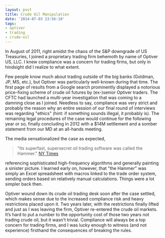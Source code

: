 ```yaml
---
layout: post
title: Crude Oil Manipulation
date: '2014-07-03 23:56:10'
tags:
- optiver
- trading
- crude-oil
---
```


In August of 2011, right amidst the chaos of the S&P downgrade of US Treasuries, I joined a proprietary trading firm behemoth by name of Optiver US, LLC. I knew compliance was a concern for trading firms, but only in hindsight did I realize to what extent.

Few people know much about trading outside of the big banks (Goldman, JP, MS, etc.), but Optiver was particularly well-known during that time. The first page of results from a Google search prominently displayed a notorious price-fixing scheme of crude oil futures by (ex-)senior Optiver traders. The CFTC had launched a multi-year investigation that was coming to a damning close as I joined. Needless to say, compliance was very strict and probably the reason why an entire session of our final round of interviews was regarding "ethics" (hint: if something sounds illegal, it probably is). The remaining legal procedures of the case would continue for the following year or so, finally concluding in 2012 with a $14M settlement and a somber statement from our MD at an all-hands meeting. 

The media sensationalized the case as expected,

> "Its superfast, supersecret oil trading software was called the Hammer." [NY Times](http://www.nytimes.com/2009/09/04/business/global/04optiver.html)

referencing sophisticated high-frequency algorithms and generally painting a sinister picture. I learned early on, however, that "the Hammer" was simply an Excel spreadsheet with macros linked to the trade order system, sending orders based on relatively manual calculations. Things were a lot simpler back then.

Optiver wound down its crude oil trading desk soon after the case settled, which makes sense due to the increased compliance risk and heavy restrictions placed upon it. Two years later, with the restrictions finally lifted and just as I was leaving the firm, Optiver re-entered the crude oil markets. It’s hard to put a number to the opportunity cost of those two years not trading crude oil, but it wasn't trivial. Compliance will always be a top concern for trading firms, and I was lucky enough to witness (and not experience) firsthand the consequences of breaking the rules.